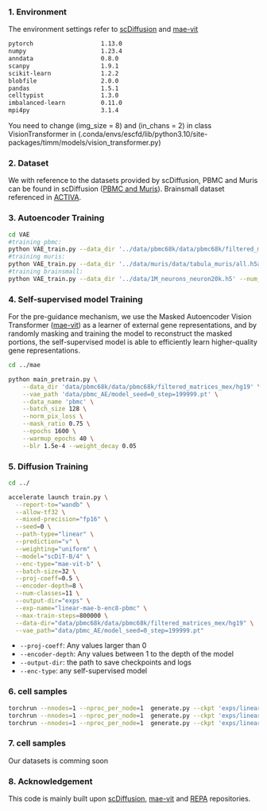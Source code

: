 ### 1. Environment 
The environment settings refer to [scDiffusion](https://github.com/EperLuo/scDiffusion?tab=readme-ov-file) and [mae-vit](https://github.com/facebookresearch/mae)


```bash
pytorch                   1.13.0  
numpy                     1.23.4  
anndata                   0.8.0  
scanpy                    1.9.1  
scikit-learn              1.2.2  
blobfile                  2.0.0  
pandas                    1.5.1  
celltypist                1.3.0  
imbalanced-learn          0.11.0  
mpi4py                    3.1.4  
```
You need to change (img_size = 8) and (in_chans = 2) in class VisionTransformer in (.conda/envs/escfd/lib/python3.10/site-packages/timm/models/vision_transformer.py)

### 2. Dataset

We with reference to the datasets provided by scDiffusion, PBMC and Muris can be found in scDiffusion ([PBMC and Muris](https://github.com/EperLuo/scDiffusion?tab=readme-ov-file)). Brainsmall dataset referenced in [ACTIVA](https://zenodo.org/records/5842658).

### 3. Autoencoder Training

```bash
cd VAE
#training pbmc: 
python VAE_train.py --data_dir '../data/pbmc68k/data/pbmc68k/filtered_matrices_mex/68k_pbmc_barcodes_annotation.tsv' --num_genes 17789 --save_dir '../data/pbmc' --max_steps 200000
#training muris: 
python VAE_train.py --data_dir '../data/muris/data/tabula_muris/all.h5ad' --num_genes 18996 --save_dir '../data/muris' --max_steps 200000
#training brainsmall: 
python VAE_train.py --data_dir '../data/1M_neurons_neuron20k.h5' --num_genes 17970 --save_dir '../data/brainsmall' --max_steps 200000
```
### 4. Self-supervised model Training
For the pre-guidance mechanism, we use the Masked Autoencoder Vision Transformer ([mae-vit](https://github.com/facebookresearch/mae)) as a learner of external gene representations, and by randomly masking and training the model to reconstruct the masked portions, the self-supervised model is able to efficiently learn higher-quality gene representations.

```bash
cd ../mae

python main_pretrain.py \
    --data_dir 'data/pbmc68k/data/pbmc68k/filtered_matrices_mex/hg19' \
    --vae_path 'data/pbmc_AE/model_seed=0_step=199999.pt' \
    --data_name 'pbmc' \
    --batch_size 128 \
    --norm_pix_loss \
    --mask_ratio 0.75 \
    --epochs 1600 \
    --warmup_epochs 40 \
    --blr 1.5e-4 --weight_decay 0.05
```

### 5. Diffusion Training

```bash
cd ../

accelerate launch train.py \
  --report-to="wandb" \
  --allow-tf32 \
  --mixed-precision="fp16" \
  --seed=0 \
  --path-type="linear" \
  --prediction="v" \
  --weighting="uniform" \
  --model="scDiT-B/4" \
  --enc-type="mae-vit-b" \
  --batch-size=32 \
  --proj-coeff=0.5 \
  --encoder-depth=8 \
  --num-classes=11 \
  --output-dir="exps" \
  --exp-name="linear-mae-b-enc8-pbmc" \
  --max-train-steps=800000 \
  --data-dir="data/pbmc68k/data/pbmc68k/filtered_matrices_mex/hg19" \
  --vae_path="data/pbmc_AE/model_seed=0_step=199999.pt"
```
- `--proj-coeff`: Any values larger than 0
- `--encoder-depth`: Any values between 1 to the depth of the model
- `--output-dir`: the path to save checkpoints and logs
- `--enc-type`:  any self-supervised model

### 6. cell samples

```bash
torchrun --nnodes=1 --nproc_per_node=1  generate.py --ckpt 'exps/linear-mae-b-enc8-pbmc/checkpoints/0600000.pt' --model scDiT-B/4 --num-classes 11 --data_name 'pbmc' --num-fid-samples 3072 --path-type=linear --encoder-depth=8 --projector-embed-dims=768 --per-proc-batch-size=128 --mode=ode --num-steps=50 --heun --cfg-scale=1.0 --guidance-high=1.0
torchrun --nnodes=1 --nproc_per_node=1  generate.py --ckpt 'exps/linear-mae-b-enc8-muris/checkpoints/0800000.pt' --model scDiT-B/4 --num-classes 12 --data_name 'muris' --num-fid-samples 3072 --path-type=linear --encoder-depth=8 --projector-embed-dims=768 --per-proc-batch-size=128 --mode=ode --num-steps=50 --heun --cfg-scale=1.0 --guidance-high=1.0
torchrun --nnodes=1 --nproc_per_node=1  generate.py --ckpt 'exps/linear-mae-b-enc8-brainsmall/checkpoints/0800000.pt' --model scDiT-B/4 --num-classes 8 --data_name 'brainsmall' --num-fid-samples 3072 --path-type=linear --encoder-depth=8 --projector-embed-dims=768 --per-proc-batch-size=128 --mode=ode --num-steps=50 --heun --cfg-scale=1.0 --guidance-high=1.0
```

### 7. cell samples
Our datasets is comming soon


### 8. Acknowledgement
This code is mainly built upon [scDiffusion](https://github.com/EperLuo/scDiffusion?tab=readme-ov-file), [mae-vit](https://github.com/facebookresearch/mae) and [REPA](https://github.com/sihyun-yu/REPA) repositories.

